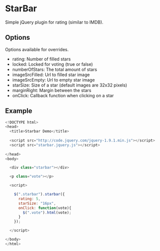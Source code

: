 StarBar
=======

Simple jQuery plugin for rating (similar to IMDB).


Options
-------
Options available for overrides.

- rating: Number of filled stars
- locked: Locked for voting (true or false)
- numberOfStars: The total amount of stars
- imageSrcFilled: Url to filled star image
- imageSrcEmpty: Url to empty star image
- starSize: Size of a star (default images are 32x32 pixels)
- marginRight: Margin between the stars
- onClick: Callback function when clicking on a star

Example
-------
```javascript
<!DOCTYPE html>
<head>
  <title>Starbar Demo</title>
  
  <script src="http://code.jquery.com/jquery-1.9.1.min.js"></script>
  <script src="starbar.jquery.js"></script>
 
</head>
<body>

  <div class="starbar"></div>

  <p class="vote"></p>

  <script>

    $(".starbar").starbar({
      rating: 5,
      starSize: "16px",
      onClick: function(vote){
        $(".vote").html(vote);
      }
    });

  </script>

</body>
</html>
